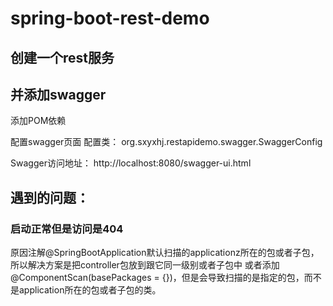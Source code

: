 # spring-boot-rest-demo

## 创建一个rest服务
## 并添加swagger

添加POM依赖

配置swagger页面 
配置类：
org.sxyxhj.restapidemo.swagger.SwaggerConfig

Swagger访问地址：
http://localhost:8080/swagger-ui.html


## 遇到的问题：
### 启动正常但是访问是404
原因注解@SpringBootApplication默认扫描的applicationz所在的包或者子包，所以解决方案是把controller包放到跟它同一级别或者子包中
或者添加@ComponentScan(basePackages = {})，但是会导致扫描的是指定的包，而不是application所在的包或者子包的类。